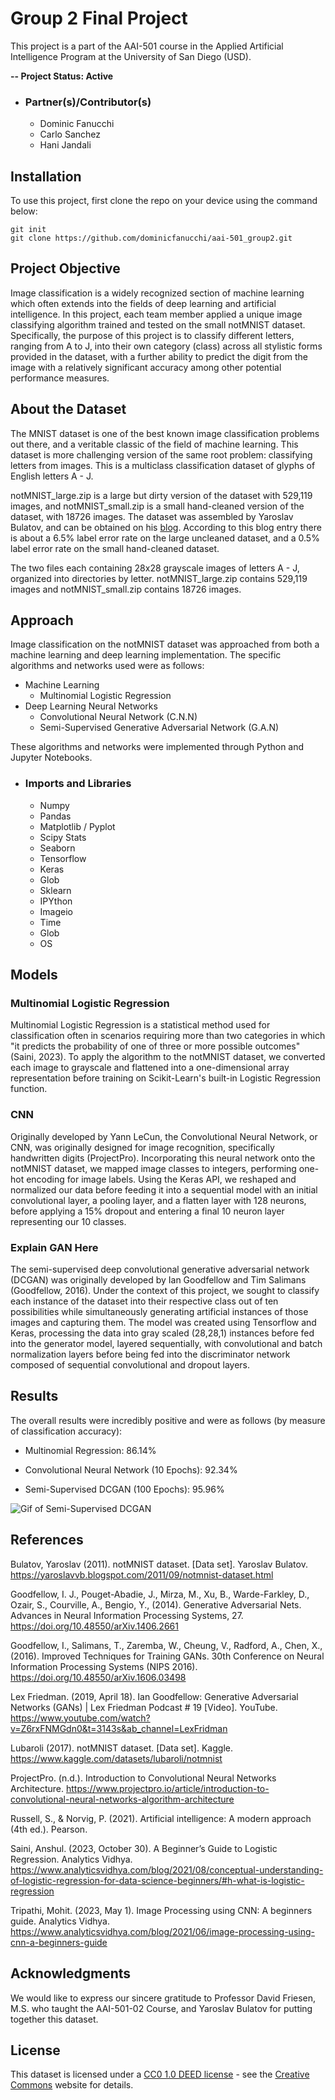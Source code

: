 # Group 2 Final Project
This project is a part of the AAI-501 course in the Applied Artificial Intelligence Program at the University of San Diego (USD).

**-- Project Status: Active**

- ### Partner(s)/Contributor(s)
   * Dominic Fanucchi
   * Carlo Sanchez
   * Hani Jandali

## Installation
To use this project, first clone the repo on your device using the command below:
```
git init
git clone https://github.com/dominicfanucchi/aai-501_group2.git
```

## Project Objective
Image classification is a widely recognized section of machine learning which often extends into the fields of deep learning and artificial intelligence. In this project, each team member applied a unique image classifying algorithm trained and tested on the small notMNIST dataset. Specifically, the purpose of this project is to classify different letters, ranging from A to J, into their own category (class) across all stylistic forms provided in the dataset, with a further ability to predict the digit from the image with a relatively significant accuracy among other potential performance measures. 

## About the Dataset
The MNIST dataset is one of the best known image classification problems out there, and a veritable classic of the field of machine learning. This dataset is more challenging version of the same root problem: classifying letters from images. This is a multiclass classification dataset of glyphs of English letters A - J.

notMNIST_large.zip is a large but dirty version of the dataset with 529,119 images, and notMNIST_small.zip is a small hand-cleaned version of the dataset, with 18726 images. The dataset was assembled by Yaroslav Bulatov, and can be obtained on his [blog](https://yaroslavvb.blogspot.com/2011/09/notmnist-dataset.html). According to this blog entry there is about a 6.5% label error rate on the large uncleaned dataset, and a 0.5% label error rate on the small hand-cleaned dataset.

The two files each containing 28x28 grayscale images of letters A - J, organized into directories by letter. notMNIST_large.zip contains 529,119 images and notMNIST_small.zip contains 18726 images.

## Approach
Image classification on the notMNIST dataset was approached from both a machine learning and deep learning implementation. The specific algorithms and networks used were as follows: 

  * Machine Learning
    * Multinomial Logistic Regression
  * Deep Learning Neural Networks
    * Convolutional Neural Network (C.N.N)
    * Semi-Supervised Generative Adversarial Network (G.A.N)

These algorithms and networks were implemented through Python and Jupyter Notebooks. 

 - ### Imports and Libraries
   * Numpy 
   * Pandas 
   * Matplotlib / Pyplot
   * Scipy Stats
   * Seaborn 
   * Tensorflow
   * Keras 
   * Glob 
   * Sklearn
   * IPYthon
   * Imageio 
   * Time
   * Glob
   * OS

## Models
  ### Multinomial Logistic Regression
  Multinomial Logistic Regression is a statistical method used for classification often in scenarios requiring more than two categories in which "it predicts the probability of one of three or more possible outcomes" (Saini, 2023). To apply the algorithm to the notMNIST dataset, we converted each image to grayscale and flattened into a one-dimensional array representation before training on Scikit-Learn's built-in Logistic Regression function. 

  ### CNN 
  Originally developed by Yann LeCun, the Convolutional Neural Network, or CNN, was originally designed for image recognition, specifically handwritten digits (ProjectPro). Incorporating this neural network onto the notMNIST dataset, we mapped image classes to integers, performing one-hot encoding for image labels. Using the Keras API, we reshaped and normalized our data before feeding it into a sequential model with an initial convolutional layer, a pooling layer, and a flatten layer with 128 neurons, before applying a 15% dropout and entering a final 10 neuron layer representing our 10 classes. 

  ### Explain GAN Here
  The semi-supervised deep convolutional generative adversarial network (DCGAN) was originally developed by Ian Goodfellow and Tim Salimans (Goodfellow, 2016). Under the context of this project, we sought to classify each instance of the dataset into their respective class out of ten possibilities while simultaneously generating artificial instances of those images and capturing them. The model was created using Tensorflow and Keras, processing the data into gray scaled (28,28,1) instances before fed into the generator model, layered sequentially, with convolutional and batch normalization layers before being fed into the discriminator network composed of sequential convolutional and dropout layers. 


## Results

The overall results were incredibly positive and were as follows (by measure of classification accuracy): 

 - Multinomial Regression: 86.14%
 
 - Convolutional Neural Network (10 Epochs): 92.34%

 - Semi-Supervised DCGAN (100 Epochs): 95.96%

![Gif of Semi-Supervised DCGAN](https://github.com/dominicfanucchi/aai-501_group2/blob/main/GANS_Classifier/Run_Two/Run_2.gif)

## References

Bulatov, Yaroslav (2011). notMNIST dataset. [Data set]. Yaroslav Bulatov. https://yaroslavvb.blogspot.com/2011/09/notmnist-dataset.html

Goodfellow, I. J., Pouget-Abadie, J., Mirza, M., Xu, B., Warde-Farkley, D., Ozair, S., Courville,
  A., Bengio, Y., (2014). Generative Adversarial Nets. Advances in Neural Information 
  Processing Systems, 27. https://doi.org/10.48550/arXiv.1406.2661

Goodfellow, I., Salimans, T., Zaremba, W., Cheung, V., Radford, A., Chen, X., (2016). Improved
  Techniques for Training GANs. 30th Conference on Neural Information Processing
  Systems (NIPS 2016). https://doi.org/10.48550/arXiv.1606.03498

Lex Friedman. (2019, April 18). Ian Goodfellow: Generative Adversarial Networks (GANs) | Lex 
  Friedman Podcast # 19 [Video]. YouTube. https://www.youtube.com/watch?v=Z6rxFNMGdn0&t=3143s&ab_channel=LexFridman

Lubaroli (2017). notMNIST dataset. [Data set]. Kaggle. 
  https://www.kaggle.com/datasets/lubaroli/notmnist 

ProjectPro. (n.d.). Introduction to Convolutional Neural Networks Architecture. 
  https://www.projectpro.io/article/introduction-to-convolutional-neural-networks-algorithm-architecture

Russell, S., & Norvig, P. (2021). Artificial intelligence: A modern approach (4th ed.). Pearson.

Saini, Anshul. (2023, October 30). A Beginner’s Guide to Logistic Regression. Analytics Vidhya.     https://www.analyticsvidhya.com/blog/2021/08/conceptual-understanding-of-logistic-regression-for-data-science-beginners/#h-what-is-logistic-regression

Tripathi, Mohit. (2023, May 1). Image Processing using CNN: A beginners guide. Analytics Vidhya.
  https://www.analyticsvidhya.com/blog/2021/06/image-processing-using-cnn-a-beginners-guide


## Acknowledgments
We would like to express our sincere gratitude to Professor David Friesen, M.S. who taught the AAI-501-02 Course, and Yaroslav Bulatov for putting together this dataset. 


## License
This dataset is licensed under a [CC0 1.0 DEED license](https://creativecommons.org/publicdomain/zero/1.0/legalcode.en) - see the [Creative Commons](https://creativecommons.org/publicdomain/zero/1.0/legalcode.en) website for details.
